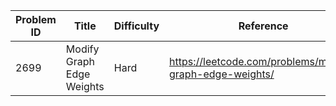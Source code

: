 | Problem ID | Title | Difficulty | Reference
| --- | --- | --- | ---
| 2699 | Modify Graph Edge Weights | Hard | https://leetcode.com/problems/modify-graph-edge-weights/
